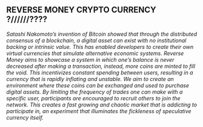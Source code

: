 ## REVERSE MONEY CRYPTO CURRENCY ?//////???? 
<p> <i>Satashi Nakomoto’s invention of Bitcoin showed that through the distributed consensus of a blockchain, a digital asset can exist with no institutional backing or intrinsic value. This has enabled developers to create their own virtual currencies that simulate alternative economic systems. Reverse Money aims to showcase a system in which one’s balance is never decreased after making a transaction, instead, more coins are minted to fill the void. This incentivizes constant spending between users, resulting in a currency that is rapidly inflating and unstable.  We aim to create an environment where these coins can be exchanged and used to purchase digital assets. By limiting the frequency of trades one can make with a specific user, participants are encouraged to recruit others to join the network. This creates a fast growing and chaotic market that is addicting to participate in, an experiment that illuminates the fickleness of speculative currency itself.</i></p>


